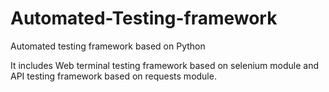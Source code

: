 # Automated-Testing-framework
Automated testing framework based on Python

It includes Web terminal testing framework based on selenium module and API testing framework based on requests module.
